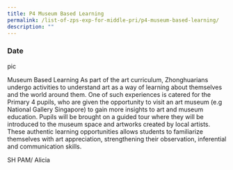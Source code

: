 ```yaml
---
title: P4 Museum Based Learning
permalink: /list-of-zps-exp-for-middle-pri/p4-museum-based-learning/
description: ""
---
```

### **Date**

pic

Museum Based Learning As part of the art curriculum, Zhonghuarians undergo activities to understand art as a way of learning about themselves and the world around them. One of such experiences is catered for the Primary 4 pupils, who are given the opportunity to visit an art museum (e.g National Gallery Singapore) to gain more insights to art and museum education. Pupils will be brought on a guided tour where they will be introduced to the museum space and artworks created by local artists. These authentic learning opportunities allows students to familiarize themselves with art appreciation, strengthening their observation, inferential and communication skills.

SH PAM/ Alicia